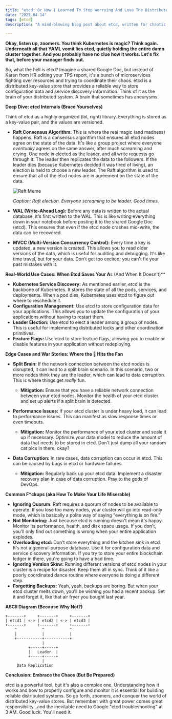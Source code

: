 ```yaml
---
title: "etcd: Or How I Learned To Stop Worrying And Love The Distributed Key-Value Store (💀🙏)"
date: "2025-04-14"
tags: [etcd]
description: "A mind-blowing blog post about etcd, written for chaotic Gen Z engineers who probably should be napping instead."

---
```


**Okay, listen up, zoomers. You think Kubernetes is magic? Think again. Underneath all that YAML vomit lies etcd, quietly holding the entire damn cluster together. And you probably have no clue how it works. Let's fix that, before your manager finds out.**

So, what the hell *is* etcd? Imagine a shared Google Doc, but instead of Karen from HR editing your TPS report, it's a bunch of microservices fighting over resources and trying to coordinate their chaos. etcd is a distributed key-value store that provides a reliable way to store configuration data and service discovery information. Think of it as the brain of your distributed system. A brain that sometimes has aneurysms.

**Deep Dive: etcd Internals (Brace Yourselves)**

Think of etcd as a highly organized (lol, right) library. Everything is stored as a key-value pair, and the values are versioned.

*   **Raft Consensus Algorithm:** This is where the real magic (and madness) happens. Raft is a consensus algorithm that ensures all etcd nodes agree on the state of the data. It's like a group project where everyone *eventually* agrees on the same answer, after much screaming and crying. One node is elected as the leader, and all write requests go through it. The leader then replicates the data to the followers. If the leader dies (because Kubernetes decided it was tired of living), an election is held to choose a new leader. The Raft algorithm is used to ensure that all of the etcd nodes are in agreement on the state of the data.

    ![Raft Meme](https://i.imgflip.com/700k38.jpg)

    *Caption: Raft election. Everyone screaming to be leader. Good times.*

*   **WAL (Write-Ahead Log):** Before any data is written to the actual database, it's first written to the WAL. This is like writing everything down in your notebook before posting it to the shared Google Doc (etcd). This ensures that even if the etcd node crashes mid-write, the data can be recovered.

*   **MVCC (Multi-Version Concurrency Control):** Every time a key is updated, a new version is created. This allows you to read older versions of the data, which is useful for auditing and debugging. It's like time travel, but for your data. Don't get too excited; you can't fix your past mistakes with it.

**Real-World Use Cases: When Etcd Saves Your A**s (And When It Doesn't)**

*   **Kubernetes Service Discovery:** As mentioned earlier, etcd is the backbone of Kubernetes. It stores the state of all the pods, services, and deployments. When a pod dies, Kubernetes uses etcd to figure out where to reschedule it.
*   **Configuration Management:** Use etcd to store configuration data for your applications. This allows you to update the configuration of your applications without having to restart them.
*   **Leader Election:** Use etcd to elect a leader among a group of nodes. This is useful for implementing distributed locks and other coordination primitives.
*   **Feature Flags:** Use etcd to store feature flags, allowing you to enable or disable features in your application without redeploying.

**Edge Cases and War Stories: Where the 💩 Hits the Fan**

*   **Split Brain:** If the network connection between the etcd nodes is disrupted, it can lead to a split brain scenario. In this scenario, two or more nodes think they are the leader, which can lead to data corruption. This is where things get *really* fun.

    *   **Mitigation:** Ensure that you have a reliable network connection between your etcd nodes. Monitor the health of your etcd cluster and set up alerts if a split brain is detected.

*   **Performance Issues:** If your etcd cluster is under heavy load, it can lead to performance issues. This can manifest as slow response times or even timeouts.

    *   **Mitigation:** Monitor the performance of your etcd cluster and scale it up if necessary. Optimize your data model to reduce the amount of data that needs to be stored in etcd. Don't just dump all your random cat pics in there, okay?

*   **Data Corruption:** In rare cases, data corruption can occur in etcd. This can be caused by bugs in etcd or hardware failures.

    *   **Mitigation:** Regularly back up your etcd data. Implement a disaster recovery plan in case of data corruption. Pray to the gods of DevOps.

**Common F\*ckups (aka How To Make Your Life Miserable)**

*   **Ignoring Quorum:** Raft requires a quorum of nodes to be available to operate. If you lose too many nodes, your cluster will go into read-only mode, which is basically a polite way of saying "everything is on fire."
*   **Not Monitoring:** Just because etcd is running doesn't mean it's happy. Monitor its performance, health, and disk space usage. If you don't, you'll only find out something is wrong when your entire application explodes.
*   **Overloading etcd:** Don't store everything and the kitchen sink in etcd. It's not a general-purpose database. Use it for configuration data and service discovery information. If you try to store your entire blockchain ledger in there, you're going to have a bad time.
*   **Ignoring Version Skew:** Running different versions of etcd nodes in your cluster is a recipe for disaster. Keep them all in sync. Think of it like a poorly coordinated dance routine where everyone is doing a different step.
*   **Forgetting Backups:** Yeah, yeah, backups are boring. But when your etcd cluster melts down, you'll be wishing you had a recent backup. Set it and forget it, like that air fryer you bought last year.

**ASCII Diagram (Because Why Not?)**

```
+-------+     +-------+     +-------+
| etcd1 | <-> | etcd2 | <-> | etcd3 |
+-------+     +-------+     +-------+
    ^           ^           ^
    |           |           |
    +-----------+-----------+
                |
          +-----+-----+
          |   Leader  |
          +-----+-----+
                |
     Data Replication
```

**Conclusion: Embrace the Chaos (But Be Prepared)**

etcd is a powerful tool, but it's also a complex one. Understanding how it works and how to properly configure and monitor it is essential for building reliable distributed systems. So go forth, zoomers, and conquer the world of distributed key-value stores. But remember: with great power comes great responsibility...and the inevitable need to Google "etcd troubleshooting" at 3 AM. Good luck. You'll need it.
